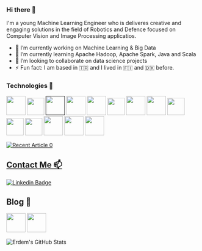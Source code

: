 ### Hi there 👋

I'm a young Machine Learning Engineer who is deliveres creative and engaging solutions in the field of Robotics and Defence focused on Computer Vision and Image Processing applicatios.

- 🔭 I’m currently working on Machine Learning & Big Data
- 🌱 I’m currently learning Apache Hadoop, Apache Spark, Java and Scala
- 👯 I’m looking to collaborate on data science projects
- ⚡ Fun fact: I am based in 🇹🇷 and I lived in 🇫🇮 and 🇩🇰 before.

### Technologies 🧠

<code><a href="https://www.python.org/" target="_blank"><img height="50" src="https://www.vectorlogo.zone/logos/python/python-ar21.svg"></a></code>
<code><a href="https://www.isocpp.org/" target="_blank"><img height="45" src="https://isocpp.org/assets/images/cpp_logo.png"></a></code>
<code><a href="" target="_blank"><img height="50" src="https://img.icons8.com/color/48/000000/c-programming.png"></a></code>
<code><a href="https://www.pytorch.org/" target="_blank"><img height="50" src="https://www.vectorlogo.zone/logos/pytorch/pytorch-ar21.svg"></a></code>
<code><a href="https://www.tensorflow.org/" target="_blank"><img height="50" src="https://www.vectorlogo.zone/logos/tensorflow/tensorflow-ar21.svg"></a></code>
<code><a href="https://www.keras.io/" target="_blank"><img height="45" src="https://keras.io/img/logo.png"></a></code>
<code><a href="https://www.opencv.org/" target="_blank"><img height="50" src="https://www.vectorlogo.zone/logos/opencv/opencv-ar21.svg"></a></code>
<code><a href="https://www.numpy.org/" target="_blank"><img height="50" src="https://www.vectorlogo.zone/logos/numpy/numpy-ar21.svg"></a></code>
<code><a href="https://www.ros.org/" target="_blank"><img height="45" src="https://www.ros.org/wp-content/uploads/2013/10/rosorg-logo1.png"></a></code>
<code><a href="http://www.gazebosim.org/" target="_blank"><img height="45" src="http://gazebosim.org/assets/masthead-0bd44817978df8069f427d8ca1657998789065a2b242edfd1a3d8ab4a329dd4c.png"></a></code>
<code><a href="https://www.mathworks.com/" target="_blank"><img height="45" src="https://www.mathworks.com/etc/designs/mathworks/img/pic-header-mathworks-logo.svg"></a></code>
<code><a href="https://www.jupyter.org/" target="_blank"><img height="50" src="https://www.vectorlogo.zone/logos/linux/linux-ar21.svg"></a></code>
<code><a href="https://github.com//" target="_blank"><img height="50" src="https://www.vectorlogo.zone/logos/github/github-ar21.svg"></a></code>
<code><a href="https://www.jupyter.org/" target="_blank"><img height="50" src="https://www.vectorlogo.zone/logos/jupyter/jupyter-ar21.svg"></a></code>


<a target="_blank" href="https://github-readme-medium-recent-article.vercel.app/medium/@erdemuysal13/0"><img src="https://github-readme-medium-recent-article.vercel.app/medium/@erdemuysal13/0" alt="Recent Article 0"> 



## Contact Me 📫

[![Linkedin Badge](https://img.shields.io/badge/erdemuysal13-follow%20on%20linkedin-blue?style=for-the-badge&logo=linkedin)](https://www.linkedin.com/in/erdemuysal13/)

## Blog :pencil:

<code><a href="https://medium.com/@erdemuysal13" target="_blank"><img height="50" src="https://www.vectorlogo.zone/logos/medium/medium-ar21.svg"></a></code>
<code><a href="https://www.kaggle.com/erdemuysal" target="_blank"><img height="50" src="https://www.vectorlogo.zone/logos/kaggle/kaggle-ar21.svg"></a></code>

![Erdem's GitHub Stats](https://github-readme-stats.vercel.app/api?username=erd3muysal&show_icons=true)
